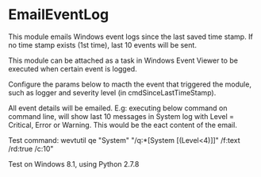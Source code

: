 EmailEventLog
=============

This module emails Windows event logs since the last saved time stamp. If no time stamp exists (1st time), last 10 events will be sent.

This module can be attached as a task in Windows Event Viewer to be executed when certain event is logged.

Configure the params below to macth the event that triggered the module, such as logger and severity level (in cmdSinceLastTimeStamp).

All event details will be emailed. E.g: executing below command on command line, will show last 10 messages in System log with Level = Critical, Error or Warning. This would be the eact content of the email.

Test command: wevtutil qe "System" "/q:*[System [(Level<4)]]" /f:text /rd:true /c:10"

Test on Windows 8.1, using Python 2.7.8
